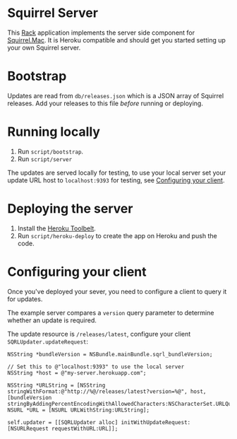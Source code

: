 # Squirrel Server

This [Rack](http://rack.github.io) application implements the server side
component for [Squirrel.Mac](https://github.com/Squirrel/Squirrel.Mac). It is
Heroku compatible and should get you started setting up your own Squirrel
server.

# Bootstrap

Updates are read from `db/releases.json` which is a JSON array of Squirrel
releases. Add your releases to this file *before* running or deploying.

# Running locally

1. Run `script/bootstrap`.
1. Run `script/server`

The updates are served locally for testing, to use your local server set your
update URL host to `localhost:9393` for testing, see
[Configuring your client](#configuring-your-client).

# Deploying the server

1. Install the [Heroku Toolbelt](https://toolbelt.heroku.com).
1. Run `script/heroku-deploy` to create the app on Heroku and push the code.

# Configuring your client

Once you've deployed your sever, you need to configure a client to query it for
updates.

The example server compares a `version` query parameter to determine whether an
update is required.

The update resource is `/releases/latest`, configure your client
`SQRLUpdater.updateRequest`:

```objc
NSString *bundleVersion = NSBundle.mainBundle.sqrl_bundleVersion;

// Set this to @"localhost:9393" to use the local server
NSString *host = @"my-server.herokuapp.com";

NSString *URLString = [NSString stringWithFormat:@"http://%@/releases/latest?version=%@", host, [bundleVersion stringByAddingPercentEncodingWithAllowedCharacters:NSCharacterSet.URLQueryAllowedCharacterSet]];
NSURL *URL = [NSURL URLWithString:URLString];

self.updater = [[SQRLUpdater alloc] initWithUpdateRequest:[NSURLRequest requestWithURL:URL]];
```

